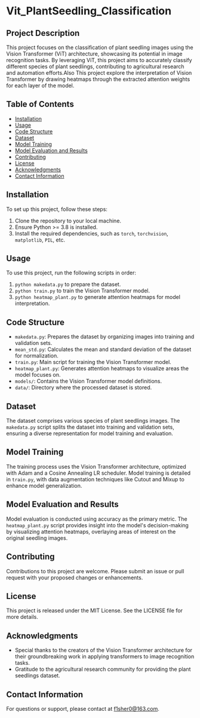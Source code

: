 # Vit_PlantSeedling_Classification

## Project Description
This project focuses on the classification of plant seedling images using the Vision Transformer (ViT) architecture, showcasing its potential in image recognition tasks. By leveraging ViT, this project aims to accurately classify different species of plant seedlings, contributing to agricultural research and automation efforts.Also This project explore the interpretation of Vision Transformer by drawing heatmaps through the extracted attention weights for each layer of the model.

## Table of Contents
- [Installation](#installation)
- [Usage](#usage)
- [Code Structure](#code-structure)
- [Dataset](#dataset)
- [Model Training](#model-training)
- [Model Evaluation and Results](#model-evaluation-and-results)
- [Contributing](#contributing)
- [License](#license)
- [Acknowledgments](#acknowledgments)
- [Contact Information](#contact-information)

## Installation
To set up this project, follow these steps:
1. Clone the repository to your local machine.
2. Ensure Python >= 3.8 is installed.
3. Install the required dependencies, such as `torch`, `torchvision`, `matplotlib`, `PIL`, etc.

## Usage
To use this project, run the following scripts in order:
1. `python makedata.py` to prepare the dataset.
2. `python train.py` to train the Vision Transformer model.
3. `python heatmap_plant.py` to generate attention heatmaps for model interpretation.

## Code Structure
- `makedata.py`: Prepares the dataset by organizing images into training and validation sets.
- `mean_std.py`: Calculates the mean and standard deviation of the dataset for normalization.
- `train.py`: Main script for training the Vision Transformer model.
- `heatmap_plant.py`: Generates attention heatmaps to visualize areas the model focuses on.
- `models/`: Contains the Vision Transformer model definitions.
- `data/`: Directory where the processed dataset is stored.

## Dataset
The dataset comprises various species of plant seedlings images. The `makedata.py` script splits the dataset into training and validation sets, ensuring a diverse representation for model training and evaluation.

## Model Training
The training process uses the Vision Transformer architecture, optimized with Adam and a Cosine Annealing LR scheduler. Model training is detailed in `train.py`, with data augmentation techniques like Cutout and Mixup to enhance model generalization.

## Model Evaluation and Results
Model evaluation is conducted using accuracy as the primary metric. The `heatmap_plant.py` script provides insight into the model's decision-making by visualizing attention heatmaps, overlaying areas of interest on the original seedling images.

## Contributing
Contributions to this project are welcome. Please submit an issue or pull request with your proposed changes or enhancements.

## License
This project is released under the MIT License. See the LICENSE file for more details.

## Acknowledgments
- Special thanks to the creators of the Vision Transformer architecture for their groundbreaking work in applying transformers to image recognition tasks.
- Gratitude to the agricultural research community for providing the plant seedlings dataset.

## Contact Information
For questions or support, please contact at f1sher0@163.com.
